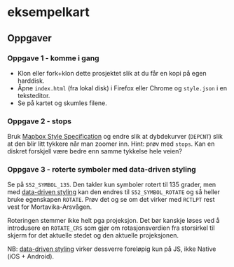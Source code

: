 # eksempelkart

## Oppgaver

### Oppgave 1 - komme i gang

* Klon eller fork+klon dette prosjektet slik at du får en kopi på egen harddisk.
* Åpne `index.html` (fra lokal disk) i Firefox eller Chrome og `style.json` i en teksteditor.
* Se på kartet og skumles filene.

### Oppgave 2 - stops

Bruk [Mapbox Style Specification](https://www.mapbox.com/mapbox-gl-style-spec/) og endre slik at dybdekurver (`DEPCNT`) slik at den blir litt tykkere når man zoomer inn. Hint: prøv med `stops`. Kan en diskret forskjell være bedre enn samme tykkelse hele veien?

### Oppgave 3 - roterte symboler med data-driven styling

Se på `S52_SYMBOL_135`. Den takler kun symboler rotert til 135 grader, men med [data-driven styling](https://www.mapbox.com/help/gl-dds-ref/) kan den endres til `S52_SYMBOL_ROTATE` og så heller bruke egenskapen `ROTATE`. Prøv det og se om det virker med `RCTLPT` rest vest for Mortavika-Arsvågen.

Roteringen stemmer ikke helt pga projeksjon. Det bør kanskje løses ved å introdusere en `ROTATE_CRS` som gjør om rotasjonsverdien fra storsirkel til skjerm for det aktuelle stedet og den aktuelle projeksjonen.

NB: [data-driven styling](https://www.mapbox.com/help/gl-dds-ref/) virker dessverre foreløpig kun på JS, ikke Native (iOS + Android).
